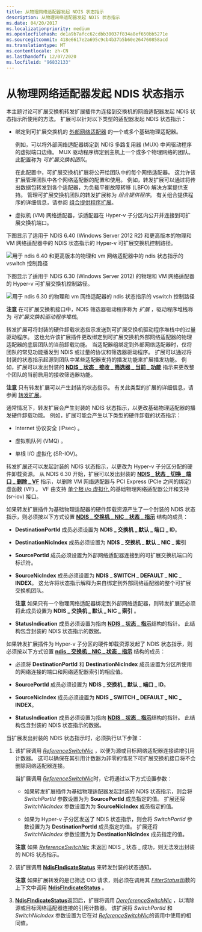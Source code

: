 ```yaml
---
title: 从物理网络适配器发起 NDIS 状态指示
description: 从物理网络适配器发起 NDIS 状态指示
ms.date: 04/20/2017
ms.localizationpriority: medium
ms.openlocfilehash: de1a9b7afcc62cdbb30037f834a8ef650bb5271e
ms.sourcegitcommit: 418e6617e2a695c9cb4b37b5b60e264760858acd
ms.translationtype: MT
ms.contentlocale: zh-CN
ms.lasthandoff: 12/07/2020
ms.locfileid: "96832133"
---
```

# <a name="originating-ndis-status-indications-from-physical-network-adapters"></a>从物理网络适配器发起 NDIS 状态指示


本主题讨论可扩展交换机转发扩展插件为连接到交换机的网络适配器发起 NDIS 状态指示所使用的方法。 扩展可以针对以下类型的适配器发起 NDIS 状态指示：

-   绑定到可扩展交换机的 [外部网络适配器](external-network-adapters.md) 的一个或多个基础物理适配器。

    例如，可以将外部网络适配器绑定到 NDIS 多路复用器 (MUX) 中间驱动程序的虚拟端口边缘。 MUX 驱动程序绑定到主机上一个或多个物理网络的团队。 此配置称为 *可扩展交换机团队*。

    在此配置中，可扩展交换机扩展将公开给团队中的每个网络适配器。 这允许该扩展管理团队中各个网络适配器的配置和使用。 例如，转发扩展可以通过将传出数据包转发到各个适配器，为负载平衡故障转移 (LBFO) 解决方案提供支持。 管理可扩展交换机团队的转发扩展称为 *组合提供程序*。 有关组合提供程序的详细信息，请参阅 [组合提供程序扩展](teaming-provider-extensions.md)。

-   虚拟机 (VM) 网络适配器，该适配器在 Hyper-v 子分区内公开并连接到可扩展交换机端口。

下图显示了适用于 NDIS 6.40 (Windows Server 2012 R2) 和更高版本的物理和 VM 网络适配器中的 NDIS 状态指示的 Hyper-v 可扩展交换机控制路径。

![用于 ndis 6.40 和更高版本的物理和 vm 网络适配器中的 ndis 状态指示的 vswitch 控制路径](images/vswitch-status-controlpath3-ndis640.png)

下图显示了适用于 NDIS 6.30 (Windows Server 2012) 的物理和 VM 网络适配器的 Hyper-v 可扩展交换机控制路径。

![用于 ndis 6.30 的物理和 vm 网络适配器的 ndis 状态指示的 vswitch 控制路径](images/vswitch-status-controlpath3.png)

**注意**  在可扩展交换机接口中，NDIS 筛选器驱动程序称为 *扩展* ，驱动程序堆栈称为 *可扩展交换机驱动程序堆栈*。

 

转发扩展可将封装的硬件卸载状态指示发送到可扩展交换机驱动程序堆栈中的过量驱动程序。 这也允许该扩展插件更改绑定到可扩展交换机外部网络适配器的物理适配器的底层团队的当前卸载功能。 当适配器组绑定到外部网络适配器时，仅将团队的常见功能播发到 NDIS 或过量的协议和筛选器驱动程序。 扩展可以通过将封装的状态指示起源到团队中某些适配器支持的播发功能来扩展播发功能。 例如，扩展可以发出封装的 [**NDIS \_ 状态 \_ 接收 \_ 筛选器 \_ 当前 \_ 功能**](./ndis-status-receive-filter-current-capabilities.md) 指示来更改整个团队的当前启用的接收筛选器功能。

**注意**  只有转发扩展可以产生封装的状态指示。 有关此类型的扩展的详细信息，请参阅 [转发扩展](forwarding-extensions.md)。

 

通常情况下，转发扩展会产生封装的 NDIS 状态指示，以更改基础物理适配器的播发硬件卸载功能。 例如，扩展可能会产生以下类型的硬件卸载的状态指示：

-   Internet 协议安全 (IPsec) 。

-   虚拟机队列 (VMQ) 。

-   单根 I/O 虚拟化 (SR-IOV)。

转发扩展还可以发起封装的 NDIS 状态指示，以更改为 Hyper-v 子分区分配的硬件卸载资源。 从 NDIS 6.30 开始，扩展可以发出封装的 [**NDIS \_ 状态 \_ 切换 \_ 端口 \_ 删除 \_ VF**](./ndis-status-switch-port-remove-vf.md) 指示，以删除 VM 网络适配器与 PCI Express (PCIe 之间的绑定) 虚函数 (VF) 。 VF 由支持 [单个根 i/o 虚拟化 ](single-root-i-o-virtualization--sr-iov-.md) 的基础物理网络适配器公开和支持 (sr-iov) 接口。

如果转发扩展插件为基础物理适配器的硬件卸载资源产生了一个封装的 NDIS 状态指示，则必须按以下方式设置 [**NDIS \_ 交换机 \_ NIC \_ 状态 \_ 指示**](/windows-hardware/drivers/ddi/ndis/ns-ndis-_ndis_switch_nic_status_indication) 结构的成员：

-   **DestinationPortId** 成员必须设置为 **NDIS \_ 交换机 \_ 默认 \_ 端口 \_ ID**。
-   **DestinationNicIndex** 成员必须设置为 **NDIS \_ 交换机 \_ 默认 \_ NIC \_ 索引**

-   **SourcePortId** 成员必须设置为外部网络适配器连接到的可扩展交换机端口的标识符。

-   **SourceNicIndex** 成员必须设置为 **NDIS \_ SWITCH \_ DEFAULT \_ NIC \_ INDEX**。 这允许将状态指示解释为来自绑定到外部网络适配器的整个可扩展交换机团队。

    **注意**  如果只有一个物理网络适配器绑定到外部网络适配器，则转发扩展还必须将此成员设置为 **NDIS \_ 交换机 \_ 默认 \_ NIC \_ 索引** 。

     

-   **StatusIndication** 成员必须设置为指向 [**NDIS \_ 状态 \_ 指示**](/windows-hardware/drivers/ddi/ndis/ns-ndis-_ndis_status_indication)结构的指针。 此结构包含封装的 NDIS 状态指示的数据。

如果转发扩展插件为 Hyper-v 子分区的硬件卸载资源发起了 NDIS 状态指示，则必须按以下方式设置 [**ndis \_ 交换机 \_ NIC \_ 状态 \_ 指示**](/windows-hardware/drivers/ddi/ndis/ns-ndis-_ndis_switch_nic_status_indication) 结构的成员：

-   必须将 **DestinationPortId** 和 **DestinationNicIndex** 成员设置为分区所使用的网络连接的端口和网络适配器索引的相应值。

-   **SourcePortId** 成员必须设置为 **NDIS \_ 交换机 \_ 默认 \_ 端口 \_ ID**。

-   **SourceNicIndex** 成员必须设置为 **NDIS \_ SWITCH \_ DEFAULT \_ NIC \_ INDEX**。

-   **StatusIndication** 成员必须设置为指向 [**NDIS \_ 状态 \_ 指示**](/windows-hardware/drivers/ddi/ndis/ns-ndis-_ndis_status_indication)结构的指针。 此结构包含封装的 NDIS 状态指示的数据。

当扩展发出封装的 NDIS 状态指示时，必须执行以下步骤：

1.  该扩展调用 [*ReferenceSwitchNic*](/windows-hardware/drivers/ddi/ndis/nc-ndis-ndis_switch_reference_switch_nic) ，以便为源或目标网络适配器连接递增引用计数器。 这可以确保在其引用计数器为非零的情况下可扩展交换机接口将不会删除网络适配器连接。

    当扩展调用 [*ReferenceSwitchNic*](/windows-hardware/drivers/ddi/ndis/nc-ndis-ndis_switch_reference_switch_nic)时，它将通过以下方式设置参数：

    -   如果转发扩展插件为基础物理适配器发起封装的 NDIS 状态指示，则会将 *SwitchPortId* 参数设置为为 **SourcePortId** 成员指定的值。 扩展还将 *SwitchNicIndex* 参数设置为为 **SourceNicIndex** 成员指定的值。

    -   如果为 Hyper-v 子分区发送了 NDIS 状态指示，则会将 *SwitchPortId* 参数设置为为 **DestinationPortId** 成员指定的值。 扩展还将 *SwitchNicIndex* 参数设置为为 **DestinationNicIndex** 成员指定的值。

    **注意**  如果 [*ReferenceSwitchNic*](/windows-hardware/drivers/ddi/ndis/nc-ndis-ndis_switch_reference_switch_nic) 未返回 NDIS \_ 状态 \_ 成功，则无法发出封装的 NDIS 状态指示。

     

2.  该扩展调用 [**NdisFIndicateStatus**](/windows-hardware/drivers/ddi/ndis/nf-ndis-ndisfindicatestatus) 来转发封装的状态通知。

    **注意** 如果扩展转发的是已筛选 OID 请求，则必须在调用其 [*FilterStatus*](/windows-hardware/drivers/ddi/ndis/nc-ndis-filter_status)函数的上下文中调用 [**NdisFIndicateStatus**](/windows-hardware/drivers/ddi/ndis/nf-ndis-ndisfindicatestatus) 。

     

3.  [**NdisFIndicateStatus**](/windows-hardware/drivers/ddi/ndis/nf-ndis-ndisfindicatestatus)返回后，扩展将调用 [*DereferenceSwitchNic*](/windows-hardware/drivers/ddi/ndis/nc-ndis-ndis_switch_dereference_switch_nic) ，以清除源或目标网络适配器连接的引用计数器。 该扩展将 *SwitchPortId* 和 *SwitchNicIndex* 参数设置为它在对 [*ReferenceSwitchNic*](/windows-hardware/drivers/ddi/ndis/nc-ndis-ndis_switch_reference_switch_nic)的调用中使用的相同值。

 

